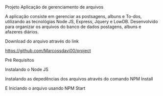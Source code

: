 Projeto Aplicação de gerenciamento de arquivos

A aplicação consiste em gerenciar as postsagens, albuns e To-dos, utilizando as tecnológias Node JS, Express, Jquery e LowDB. Desenvolvido para organizar os arquivos do banco de dados postagens, albuns e afazeres diários.

Download do arquivo através do link

https://github.com/Marcossdavi00/project


Pré Requisitos

Instalando o Node JS

Instalando as depedências dos arquivos através do comando NPM Install

E Iniciando o arquivo usando NPM Start                                 